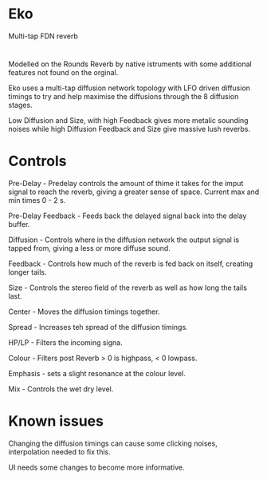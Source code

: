 # Eko
Multi-tap FDN reverb 
#
Modelled on the Rounds Reverb by native istruments with some additional features not found on the orginal. 

Eko uses a multi-tap diffusion network topology with LFO driven diffusion timings to try and help maximise the diffusions through the 8 diffusion stages.

Low Diffusion and Size, with high Feedback gives more metalic sounding noises while high Diffusion Feedback and Size give massive lush reverbs. 


# Controls
Pre-Delay - Predelay controls the amount of thime it takes for the imput signal to reach the reverb, giving a greater sense of space. Current max and min times 0 - 2 s.

Pre-Delay Feedback - Feeds back the delayed signal back into the delay buffer. 

Diffusion - Controls where in the diffusion network the output signal is tapped from, giving a less or more diffuse sound. 

Feedback - Controls how much of the reverb is fed back on itself, creating longer tails.

Size - Controls the stereo field of the reverb as well as how long the tails last. 

Center - Moves the diffusion timings together.

Spread - Increases teh spread of the diffusion timings. 

HP/LP - Filters the incoming signa. 

Colour - Filters post Reverb  > 0 is highpass, < 0 lowpass.

Emphasis - sets a slight resonance at the colour level. 

Mix - Controls the wet dry level.

# Known issues

Changing the diffusion timings can cause some clicking noises, interpolation needed to fix this.

UI needs some changes to become more informative.

